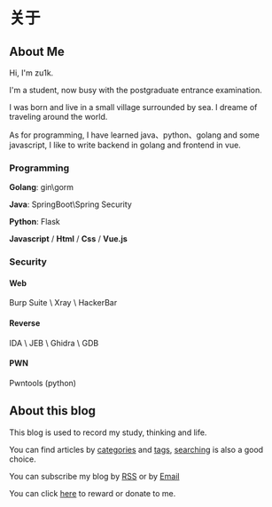 # 关于


## About Me

Hi, I'm zu1k.

I'm a student, now busy with the postgraduate entrance examination.

I was born and live in a small village surrounded by sea. I dreame of traveling around the world. 

As for programming, I have learned java、python、golang and some javascript, I like to write backend in golang and frontend in vue.

### Programming

**Golang**: gin\gorm

**Java**: SpringBoot\Spring Security

**Python**: Flask

**Javascript** / **Html** / **Css** / **Vue.js**

### Security

#### Web

Burp Suite \ Xray \ HackerBar

#### Reverse

IDA \ JEB \ Ghidra \ GDB

#### PWN

Pwntools (python)

## About this blog

This blog is used to record my study, thinking and life.

You can find articles by [categories](/categories/) and [tags](/tags/), [searching](/search/) is also a good choice.

You can subscribe my blog by [RSS](/atom.xml) or by [Email](https://mailsub.lgf.im)

You can click [here](/donate/) to reward or donate to me.

